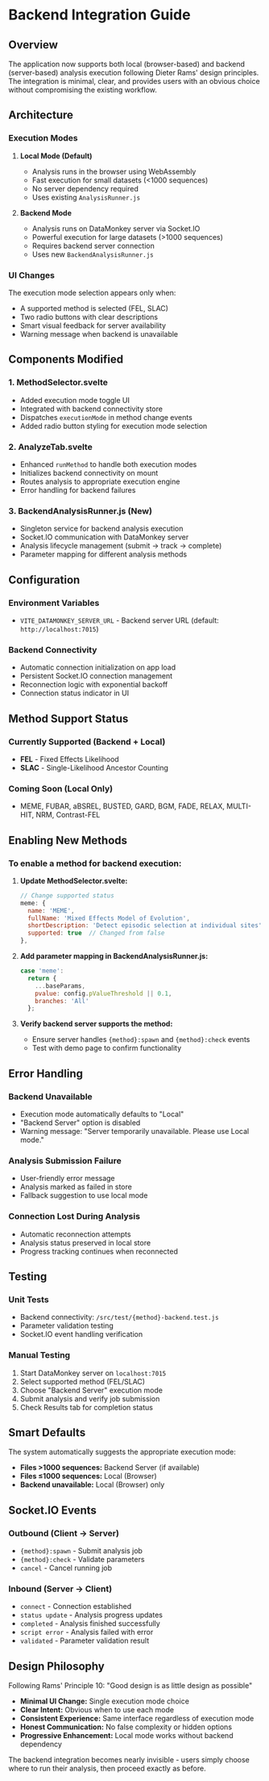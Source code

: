 # Backend Integration Guide

## Overview

The application now supports both local (browser-based) and backend (server-based) analysis execution following Dieter Rams' design principles. The integration is minimal, clear, and provides users with an obvious choice without compromising the existing workflow.

## Architecture

### Execution Modes

1. **Local Mode (Default)**

   - Analysis runs in the browser using WebAssembly
   - Fast execution for small datasets (<1000 sequences)
   - No server dependency required
   - Uses existing `AnalysisRunner.js`

2. **Backend Mode**
   - Analysis runs on DataMonkey server via Socket.IO
   - Powerful execution for large datasets (>1000 sequences)
   - Requires backend server connection
   - Uses new `BackendAnalysisRunner.js`

### UI Changes

The execution mode selection appears only when:

- A supported method is selected (FEL, SLAC)
- Two radio buttons with clear descriptions
- Smart visual feedback for server availability
- Warning message when backend is unavailable

## Components Modified

### 1. MethodSelector.svelte

- Added execution mode toggle UI
- Integrated with backend connectivity store
- Dispatches `executionMode` in method change events
- Added radio button styling for execution mode selection

### 2. AnalyzeTab.svelte

- Enhanced `runMethod` to handle both execution modes
- Initializes backend connectivity on mount
- Routes analysis to appropriate execution engine
- Error handling for backend failures

### 3. BackendAnalysisRunner.js (New)

- Singleton service for backend analysis execution
- Socket.IO communication with DataMonkey server
- Analysis lifecycle management (submit → track → complete)
- Parameter mapping for different analysis methods

## Configuration

### Environment Variables

- `VITE_DATAMONKEY_SERVER_URL` - Backend server URL (default: `http://localhost:7015`)

### Backend Connectivity

- Automatic connection initialization on app load
- Persistent Socket.IO connection management
- Reconnection logic with exponential backoff
- Connection status indicator in UI

## Method Support Status

### Currently Supported (Backend + Local)

- **FEL** - Fixed Effects Likelihood
- **SLAC** - Single-Likelihood Ancestor Counting

### Coming Soon (Local Only)

- MEME, FUBAR, aBSREL, BUSTED, GARD, BGM, FADE, RELAX, MULTI-HIT, NRM, Contrast-FEL

## Enabling New Methods

### To enable a method for backend execution:

1. **Update MethodSelector.svelte:**

   ```javascript
   // Change supported status
   meme: {
     name: 'MEME',
     fullName: 'Mixed Effects Model of Evolution',
     shortDescription: 'Detect episodic selection at individual sites',
     supported: true  // Changed from false
   },
   ```

2. **Add parameter mapping in BackendAnalysisRunner.js:**

   ```javascript
   case 'meme':
     return {
       ...baseParams,
       pvalue: config.pValueThreshold || 0.1,
       branches: 'All'
     };
   ```

3. **Verify backend server supports the method:**
   - Ensure server handles `{method}:spawn` and `{method}:check` events
   - Test with demo page to confirm functionality

## Error Handling

### Backend Unavailable

- Execution mode automatically defaults to "Local"
- "Backend Server" option is disabled
- Warning message: "Server temporarily unavailable. Please use Local mode."

### Analysis Submission Failure

- User-friendly error message
- Analysis marked as failed in store
- Fallback suggestion to use local mode

### Connection Lost During Analysis

- Automatic reconnection attempts
- Analysis status preserved in local store
- Progress tracking continues when reconnected

## Testing

### Unit Tests

- Backend connectivity: `/src/test/{method}-backend.test.js`
- Parameter validation testing
- Socket.IO event handling verification

### Manual Testing

1. Start DataMonkey server on `localhost:7015`
2. Select supported method (FEL/SLAC)
3. Choose "Backend Server" execution mode
4. Submit analysis and verify job submission
5. Check Results tab for completion status

## Smart Defaults

The system automatically suggests the appropriate execution mode:

- **Files >1000 sequences:** Backend Server (if available)
- **Files ≤1000 sequences:** Local (Browser)
- **Backend unavailable:** Local (Browser) only

## Socket.IO Events

### Outbound (Client → Server)

- `{method}:spawn` - Submit analysis job
- `{method}:check` - Validate parameters
- `cancel` - Cancel running job

### Inbound (Server → Client)

- `connect` - Connection established
- `status update` - Analysis progress updates
- `completed` - Analysis finished successfully
- `script error` - Analysis failed with error
- `validated` - Parameter validation result

## Design Philosophy

Following Rams' Principle 10: "Good design is as little design as possible"

- **Minimal UI Change:** Single execution mode choice
- **Clear Intent:** Obvious when to use each mode
- **Consistent Experience:** Same interface regardless of execution mode
- **Honest Communication:** No false complexity or hidden options
- **Progressive Enhancement:** Local mode works without backend dependency

The backend integration becomes nearly invisible - users simply choose where to run their analysis, then proceed exactly as before.
